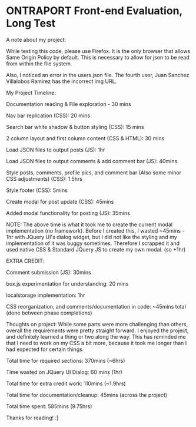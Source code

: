 ONTRAPORT Front-end Evaluation, Long Test
============================

A note about my project: 

While testing this code, please use Firefox. 
It is the only browser that allows Same Origin Policy by default. 
This is necessary to allow for json to be read from within the file system. 

Also, I noticed an error in the users.json file.
The fourth user, Juan Sanchez Villalobos Ramirez has the incorrect img URL.


My Project Timeline:

Documentation reading & File exploration - 30 mins

Nav bar replication (CSS): 20 mins

Search bar white shadow & button styling (CSS): 15 mins

2 column layout and first column content (CSS & HTML): 30  mins

Load JSON files to output posts (JS): 1hr

Load JSON files to output comments & add comment bar (JS): 40mins

Style posts, comments, profile pics, and comment bar (Also some minor CSS adjustments) (CSS): 1.5hrs

Style footer (CSS): 5mins

Create modal for post update (CSS): 45mins

Added modal functionality for posting (JS): 35mins

NOTE: The above time is what it took me to create the current modal implementation (no framework).
Before I created this, I wasted ~45mins - 1hr with JQuery UI's dialog widget, but I did not like the styling and my implementation of it was buggy sometimes.
Therefore I scrapped it and used native CSS & Standard JQuery JS to create my own modal. (so +1hr)

EXTRA CREDIT:

Comment submission (JS): 30mins

box.js experimentation for understanding: 20 mins

localstorage implementation: 1hr

CSS reorganization, and comments/documentation in code: ~45mins total (done between phase completions)


Thoughts on project:
While some parts were more challenging than others, overall the requirements were pretty straight forward.
I enjoyed the project, and definitely learned a thing or two along the way.
This has reminded me that I need to work on my CSS a bit more, because it took me longer than I had expected for certain things.

Total time for required sections: 370mins (~6hrs) 

Time wasted on JQuery UI Dialog: 60 mins (1hr)

Total time for extra credit work: 110mins (~1.9hrs)

Total time for documentation/cleanup: 45mins (across the project)

Total time spent: 585mins (9.75hrs)

Thanks for reading! :]